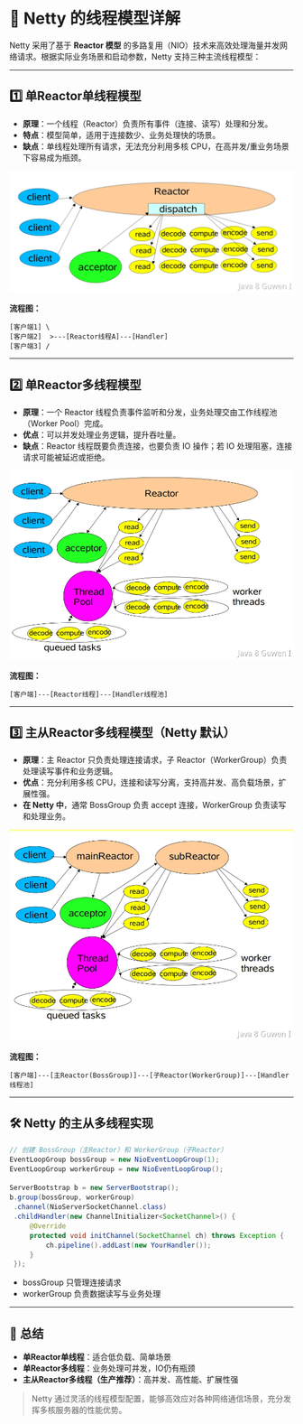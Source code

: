 # 🧩 Netty 的线程模型详解

Netty 采用了基于 **Reactor 模型** 的多路复用（NIO）技术来高效处理海量并发网络请求。根据实际业务场景和启动参数，Netty 支持三种主流线程模型：

---

## 1️⃣ 单Reactor单线程模型

- **原理**：一个线程（Reactor）负责所有事件（连接、读写）处理和分发。
- **特点**：模型简单，适用于连接数少、业务处理快的场景。
- **缺点**：单线程处理所有请求，无法充分利用多核 CPU，在高并发/重业务场景下容易成为瓶颈。

![img](assets/15100432-8d55f7719d1ad6e3) 

**流程图：**
```
[客户端1] \
[客户端2]  >---[Reactor线程A]---[Handler]
[客户端3] /
```

---

## 2️⃣ 单Reactor多线程模型

- **原理**：一个 Reactor 线程负责事件监听和分发，业务处理交由工作线程池（Worker Pool）完成。
- **优点**：可以并发处理业务逻辑，提升吞吐量。
- **缺点**：Reactor 线程既要负责连接，也要负责 IO 操作；若 IO 处理阻塞，连接请求可能被延迟或拒绝。

![img](assets/15100432-a66dfaf29be6a116) 

**流程图：**
```
[客户端]---[Reactor线程]---[Handler线程池]
```

---

## 3️⃣ 主从Reactor多线程模型（Netty 默认）

- **原理**：主 Reactor 只负责处理连接请求，子 Reactor（WorkerGroup）负责处理读写事件和业务逻辑。
- **优点**：充分利用多核 CPU，连接和读写分离，支持高并发、高负载场景，扩展性强。
- **在 Netty 中**，通常 BossGroup 负责 accept 连接，WorkerGroup 负责读写和处理业务。

![img](assets/15100432-1fdba5d7554cc9cc) 

**流程图：**
```
[客户端]---[主Reactor(BossGroup)]---[子Reactor(WorkerGroup)]---[Handler线程池]
```

---

## 🛠️ Netty 的主从多线程实现

```java
// 创建 BossGroup（主Reactor）和 WorkerGroup（子Reactor）
EventLoopGroup bossGroup = new NioEventLoopGroup(1);
EventLoopGroup workerGroup = new NioEventLoopGroup();

ServerBootstrap b = new ServerBootstrap();
b.group(bossGroup, workerGroup)
 .channel(NioServerSocketChannel.class)
 .childHandler(new ChannelInitializer<SocketChannel>() {
     @Override
     protected void initChannel(SocketChannel ch) throws Exception {
         ch.pipeline().addLast(new YourHandler());
     }
 });
```
- bossGroup 只管理连接请求
- workerGroup 负责数据读写与业务处理

---

## 🚩 总结

- **单Reactor单线程**：适合低负载、简单场景
- **单Reactor多线程**：业务处理可并发，IO仍有瓶颈
- **主从Reactor多线程（生产推荐）**：高并发、高性能、扩展性强

> Netty 通过灵活的线程模型配置，能够高效应对各种网络通信场景，充分发挥多核服务器的性能优势。